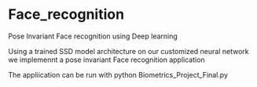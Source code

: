 # Face_recognition
Pose Invariant Face recognition using Deep learning

Using a trained SSD model architecture on our customized neural network we implemennt a pose invariant Face recognition application

The appliication can be run with 
python Biometrics_Project_Final.py 
